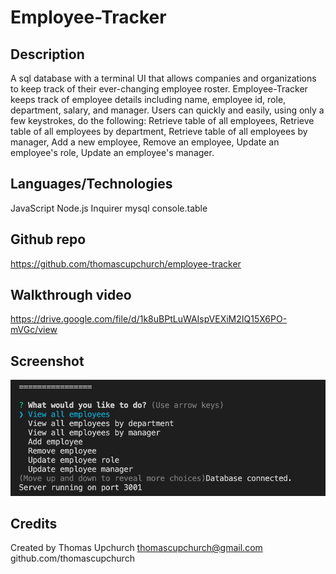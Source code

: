 # Employee-Tracker

## Description
A sql database with a terminal UI that allows companies and organizations to keep track of their ever-changing employee roster. Employee-Tracker keeps track of employee details including name, employee id, role, department, salary, and manager. Users can quickly and easily, using only a few keystrokes, do the following:
Retrieve table of all employees,
Retrieve table of all employees by department,
Retrieve table of all employees by manager,
Add a new employee,
Remove an employee,
Update an employee's role,
Update an employee's manager.

## Languages/Technologies
JavaScript
Node.js
Inquirer
mysql
console.table

## Github repo
https://github.com/thomascupchurch/employee-tracker

## Walkthrough video
https://drive.google.com/file/d/1k8uBPtLuWAIspVEXiM2IQ15X6PO-mVGc/view

## Screenshot
![screenshot](./assets/employee-tracker-screenshot.png)

## Credits
Created by Thomas Upchurch
thomascupchurch@gmail.com
github.com/thomascupchurch








